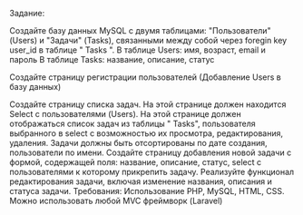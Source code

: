 Задание:

Создайте базу данных MySQL с двумя таблицами: "Пользователи" (Users) и "Задачи" (Tasks), связанными между собой через foregin key user_id в таблице " Tasks ".
В таблице Users: имя, возраст, email и пароль
В таблице Tasks: название, описание, статус

Создайте страницу регистрации пользователей (Добавление Users в базу данных)

Создайте страницу списка задач. На этой странице должен находится Select с пользователями (Users). На этой странице должен отображаться список задач из таблицы " Tasks",  пользователя выбранного в select с возможностью их просмотра, редактирования, удаления. Задачи должны быть отсортированы по дате создания, пользователи по имени.
Создайте страницу добавления новой задачи с формой, содержащей поля: название, описание, статус, select с пользователями к которому прикрепить задачу. 
Реализуйте функционал редактирования задачи, включая изменение названия, описания и статуса задачи.
Требования:
Использование PHP, MySQL, HTML, CSS. Можно использовать любой MVC фреймворк (Laravel)

